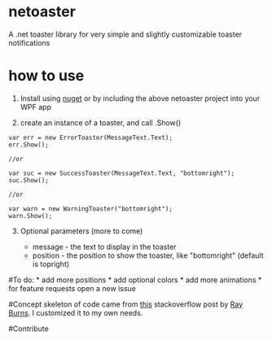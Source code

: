 # netoaster
A .net toaster library for very simple and slightly customizable toaster notifications

# how to use

1. Install using [nuget](https://www.nuget.org/packages/netoaster/1.0.0 "nuget") or by including the 
above netoaster project into your WPF app

2. create an instance of a toaster, and call .Show()

```
var err = new ErrorToaster(MessageText.Text);
err.Show();

//or

var suc = new SuccessToaster(MessageText.Text, "bottomright");
suc.Show();

//or

var warn = new WarningToaster("bottomright");
warn.Show();
```

3. Optional parameters (more to come)

	* message - the text to display in the toaster
	* position - the position to show the toaster, like "bottomright" (default is topright)

#To do:
	* add more positions
	* add optional colors
	* add more animations
	* for feature requests open a new issue

	
#Concept 
skeleton of code came from [this](http://stackoverflow.com/questions/3034741/create-popup-toaster-notifications-in-windows-with-net/3035755#3035755, "this") stackoverflow post
by [Ray Burns](http://stackoverflow.com/users/199245/ray-burns, "Ray Burns"). I customized it to my own needs.
			
			
#Contribute
